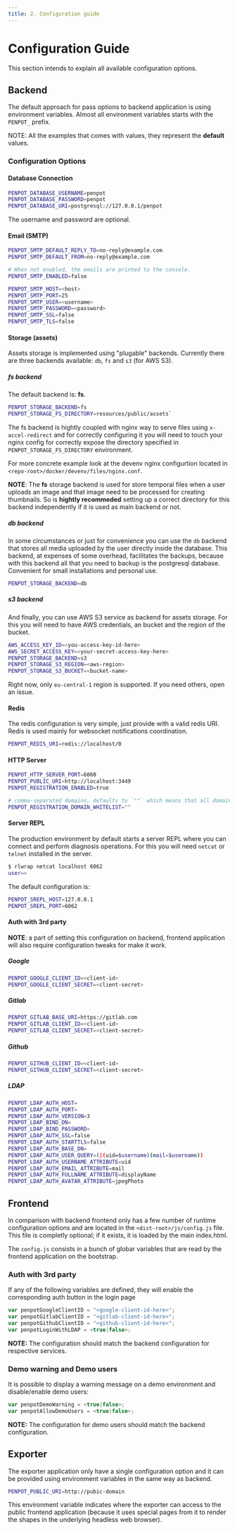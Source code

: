 ```yaml
---
title: 2. Configuration guide
---
```


# Configuration Guide #

This section intends to explain all available configuration options.

## Backend ##

The default approach for pass options to backend application is using
environment variables. Almost all environment variables starts with
the `PENPOT_` prefix.

NOTE: All the examples that comes with values, they represent the
**default** values.


### Configuration Options


#### Database Connection

```bash
PENPOT_DATABASE_USERNAME=penpot
PENPOT_DATABASE_PASSWORD=penpot
PENPOT_DATABASE_URI=postgresql://127.0.0.1/penpot
```

The username and password are optional.

#### Email (SMTP)

```bash
PENPOT_SMTP_DEFAULT_REPLY_TO=no-reply@example.com
PENPOT_SMTP_DEFAULT_FROM=no-reply@example.com

# When not enabled, the emails are printed to the console.
PENPOT_SMTP_ENABLED=false

PENPOT_SMTP_HOST=<host>
PENPOT_SMTP_PORT=25
PENPOT_SMTP_USER=<username>
PENPOT_SMTP_PASSWORD=<password>
PENPOT_SMTP_SSL=false
PENPOT_SMTP_TLS=false
```

#### Storage (assets)

Assets storage is implemented using "plugable" backends. Currently
there are three backends available: `db`, `fs` and `s3` (for AWS S3).

##### fs backend

The default backend is: **fs**.

```bash
PENPOT_STORAGE_BACKEND=fs
PENPOT_STORAGE_FS_DIRECTORY=resources/public/assets`
```

The fs backend is hightly coupled with nginx way to serve files using
`x-accel-redirect` and for correctly configuring it you will need to
touch your nginx config for correctly expose the directory specified
in `PENPOT_STORAGE_FS_DIRECTORY` environment.

For more concrete example look at the devenv nginx configurtion
located in `<repo-root>/docker/devenv/files/nginx.conf`.

**NOTE**: The **fs** storage backend is used for store temporal files
when a user uploads an image and that image need to be processed for
creating thumbnails. So is **hightly recommeded** setting up a correct
directory for this backend independently if it is used as main backend
or not.

##### db backend

In some circumstances or just for convenience you can use the `db`
backend that stores all media uploaded by the user directly inside the
database. This backend, at expenses of some overhead, facilitates the
backups, because with this backend all that you need to backup is the
postgresql database. Convenient for small installations and personal
use.

```bash
PENPOT_STORAGE_BACKEND=db
```


##### s3 backend

And finally, you can use AWS S3 service as backend for assets
storage. For this you will need to have AWS credentials, an bucket and
the region of the bucket.

```bash
AWS_ACCESS_KEY_ID=<you-access-key-id-here>
AWS_SECRET_ACCESS_KEY=<your-secret-access-key-here>
PENPOT_STORAGE_BACKEND=s3
PENPOT_STORAGE_S3_REGION=<aws-region>
PENPOT_STORAGE_S3_BUCKET=<bucket-name>
```

Right now, only `eu-central-1` region is supported. If you need others, open an issue.

#### Redis

The redis configuration is very simple, just provide with a valid redis URI. Redis is used
mainly for websocket notifications coordination.

```bash
PENPOT_REDIS_URI=redis://localhost/0
```


#### HTTP Server

```bash
PENPOT_HTTP_SERVER_PORT=6060
PENPOT_PUBLIC_URI=http://localhost:3449
PENPOT_REGISTRATION_ENABLED=true

# comma-separated domains, defaults to `""` which means that all domains are allowed)
PENPOT_REGISTRATION_DOMAIN_WHITELIST=""
```

#### Server REPL

The production environment by default starts a server REPL where you
can connect and perform diagnosis operations. For this you will need
`netcat` or `telnet` installed in the server.

```bash
$ rlwrap netcat localhost 6062
user=>
```
The default configuration is:

```bash
PENPOT_SREPL_HOST=127.0.0.1
PENPOT_SREPL_PORT=6062
```

#### Auth with 3rd party

**NOTE**: a part of setting this configuration on backend, frontend
application will also require configuration tweaks for make it work.

##### Google

```bash
PENPOT_GOOGLE_CLIENT_ID=<client-id>
PENPOT_GOOGLE_CLIENT_SECRET=<client-secret>
```

##### Gitlab

```bash
PENPOT_GITLAB_BASE_URI=https://gitlab.com
PENPOT_GITLAB_CLIENT_ID=<client-id>
PENPOT_GITLAB_CLIENT_SECRET=<client-secret>
```

##### Github

```bash
PENPOT_GITHUB_CLIENT_ID=<client-id>
PENPOT_GITHUB_CLIENT_SECRET=<client-secret>
```

##### LDAP

```bash
PENPOT_LDAP_AUTH_HOST=
PENPOT_LDAP_AUTH_PORT=
PENPOT_LDAP_AUTH_VERSION=3
PENPOT_LDAP_BIND_DN=
PENPOT_LDAP_BIND_PASSWORD=
PENPOT_LDAP_AUTH_SSL=false
PENPOT_LDAP_AUTH_STARTTLS=false
PENPOT_LDAP_AUTH_BASE_DN=
PENPOT_LDAP_AUTH_USER_QUERY=(|(uid=$username)(mail=$username))
PENPOT_LDAP_AUTH_USERNAME_ATTRIBUTE=uid
PENPOT_LDAP_AUTH_EMAIL_ATTRIBUTE=mail
PENPOT_LDAP_AUTH_FULLNAME_ATTRIBUTE=displayName
PENPOT_LDAP_AUTH_AVATAR_ATTRIBUTE=jpegPhoto
```

## Frontend ##

In comparison with backend frontend only has a few number of runtime
configuration options and are located in the
`<dist-root>/js/config.js` file. This file is completly optional; if
it exists, it is loaded by the main index.html.

The `config.js` consists in a bunch of globar variables that are read
by the frontend application on the bootstrap.


### Auth with 3rd party

If any of the following variables are defined, they will enable the
corresponding auth button in the login page

```js
var penpotGoogleClientID = "<google-client-id-here>";
var penpotGitlabClientID = "<gitlab-client-id-here>";
var penpotGithubClientID = "<github-client-id-here>";
var penpotLoginWithLDAP = <true|false>;
```

**NOTE:** The configuration should match the backend configuration for
respective services.


### Demo warning and Demo users

It is possible to display a warning message on a demo environment and
disable/enable demo users:

```js
var penpotDemoWarning = <true|false>;
var penpotAllowDemoUsers = <true|false>;
```

**NOTE:** The configuration for demo users should match the backend
configuration.


## Exporter ##

The exporter application only have a single configuration option and
it can be provided using environment variables in the same way as
backend.


```bash
PENPOT_PUBLIC_URI=http://pubic-domain
```

This environment variable indicates where the exporter can access to
the public frontend application (because it uses special pages from it
to render the shapes in the underlying headless web browser).
